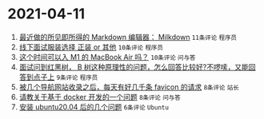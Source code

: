 # 2021-04-11

1. [最近做的所见即所得的 Markdown 编辑器： Milkdown](https://www.v2ex.com/t/769835) `11条评论` `程序员`
1. [线下面试服装选择 正装 or 其他](https://www.v2ex.com/t/769852) `10条评论` `程序员`
1. [这个时间可以入 M1 的 MacBook Air 吗？](https://www.v2ex.com/t/769825) `10条评论` `问与答`
1. [面试问到红黑树， B 树这种原理性的问题，怎么回答比较好?不啰嗦，又能回答到点子上](https://www.v2ex.com/t/769849) `9条评论` `程序员`
1. [被几个导航网站收录之后，每天有好几千条 favicon 的请求](https://www.v2ex.com/t/769846) `8条评论` `站长`
1. [请教关于基于 docker 开发的一个问题](https://www.v2ex.com/t/769822) `8条评论` `问与答`
1. [安装 ubuntu20.04 后的几个问题](https://www.v2ex.com/t/769839) `6条评论` `Ubuntu`
